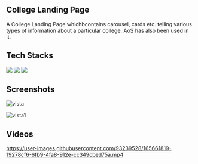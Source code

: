 ## College Landing Page

A College Landing Page whichbcontains carousel, cards etc. telling various types of information about a particular college. AoS has also been used in it.



## Tech Stacks

<img src="https://img.shields.io/badge/HTML5-E34F26?style=for-the-badge&logo=html5&logoColor=white">
<img src="https://img.shields.io/badge/CSS3-1572B6?style=for-the-badge&logo=css3&logoColor=white">
<img src="https://img.shields.io/badge/JavaScript-323330?style=for-the-badge&logo=javascript&logoColor=F7DF1E">

## Screenshots

![vista](https://user-images.githubusercontent.com/93239528/165661526-96a65ca5-29bc-4ea6-a5be-8054259327d6.png)

![vista1](https://user-images.githubusercontent.com/93239528/165661540-21fbc8d7-fe66-4186-8493-dae62d723e60.png)


## Videos


https://user-images.githubusercontent.com/93239528/165661819-19278cf6-6fb9-4fa8-912e-cc349cbed75a.mp4

